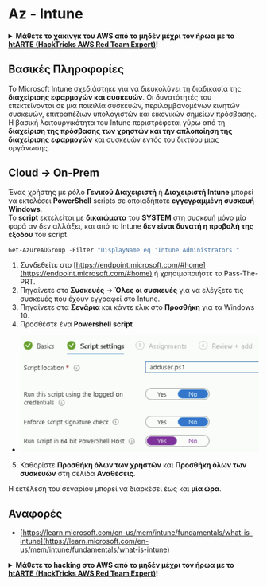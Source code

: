 # Az - Intune

<details>

<summary><strong>Μάθετε το χάκινγκ του AWS από το μηδέν μέχρι τον ήρωα με το</strong> <a href="https://training.hacktricks.xyz/courses/arte"><strong>htARTE (HackTricks AWS Red Team Expert)</strong></a><strong>!</strong></summary>

Άλλοι τρόποι για να υποστηρίξετε το HackTricks:

* Εάν θέλετε να δείτε την **εταιρεία σας να διαφημίζεται στο HackTricks** ή να **κατεβάσετε το HackTricks σε μορφή PDF** ελέγξτε τα [**ΣΧΕΔΙΑ ΣΥΝΔΡΟΜΗΣ**](https://github.com/sponsors/carlospolop)!
* Αποκτήστε το [**επίσημο PEASS & HackTricks swag**](https://peass.creator-spring.com)
* Ανακαλύψτε [**The PEASS Family**](https://opensea.io/collection/the-peass-family), τη συλλογή μας από αποκλειστικά [**NFTs**](https://opensea.io/collection/the-peass-family)
* **Εγγραφείτε στη** 💬 [**ομάδα Discord**](https://discord.gg/hRep4RUj7f) ή στη [**ομάδα telegram**](https://t.me/peass) ή **ακολουθήστε** μας στο **Twitter** 🐦 [**@hacktricks_live**](https://twitter.com/hacktricks_live)**.**
* **Μοιραστείτε τα χάκινγκ κόλπα σας υποβάλλοντας PRs στα** [**HackTricks**](https://github.com/carlospolop/hacktricks) και [**HackTricks Cloud**](https://github.com/carlospolop/hacktricks-cloud) αποθετήρια του github.

</details>

## Βασικές Πληροφορίες

Το Microsoft Intune σχεδιάστηκε για να διευκολύνει τη διαδικασία της **διαχείρισης εφαρμογών και συσκευών**. Οι δυνατότητές του επεκτείνονται σε μια ποικιλία συσκευών, περιλαμβανομένων κινητών συσκευών, επιτραπέζιων υπολογιστών και εικονικών σημείων πρόσβασης. Η βασική λειτουργικότητα του Intune περιστρέφεται γύρω από τη **διαχείριση της πρόσβασης των χρηστών και την απλοποίηση της διαχείρισης εφαρμογών** και συσκευών εντός του δικτύου μιας οργάνωσης.

## Cloud -> On-Prem

Ένας χρήστης με ρόλο **Γενικού Διαχειριστή** ή **Διαχειριστή Intune** μπορεί να εκτελέσει **PowerShell** scripts σε οποιαδήποτε **εγγεγραμμένη συσκευή Windows**.\
Το **script** εκτελείται με **δικαιώματα** του **SYSTEM** στη συσκευή μόνο μία φορά αν δεν αλλάξει, και από το Intune **δεν είναι δυνατή η προβολή της έξοδου** του script.
```powershell
Get-AzureADGroup -Filter "DisplayName eq 'Intune Administrators'"
```
1. Συνδεθείτε στο [https://endpoint.microsoft.com/#home](https://endpoint.microsoft.com/#home) ή χρησιμοποιήστε το Pass-The-PRT.
2. Πηγαίνετε στο **Συσκευές** -> **Όλες οι συσκευές** για να ελέγξετε τις συσκευές που έχουν εγγραφεί στο Intune.
3. Πηγαίνετε στα **Σενάρια** και κάντε κλικ στο **Προσθήκη** για τα Windows 10.
4. Προσθέστε ένα **Powershell script**
* ![](<../../.gitbook/assets/image (2) (1) (2) (2) (1).png>)
5. Καθορίστε **Προσθήκη όλων των χρηστών** και **Προσθήκη όλων των συσκευών** στη σελίδα **Αναθέσεις**.

Η εκτέλεση του σεναρίου μπορεί να διαρκέσει έως και **μία ώρα**.

## Αναφορές

* [https://learn.microsoft.com/en-us/mem/intune/fundamentals/what-is-intune](https://learn.microsoft.com/en-us/mem/intune/fundamentals/what-is-intune)

<details>

<summary><strong>Μάθετε το hacking στο AWS από το μηδέν μέχρι τον ήρωα με το</strong> <a href="https://training.hacktricks.xyz/courses/arte"><strong>htARTE (HackTricks AWS Red Team Expert)</strong></a><strong>!</strong></summary>

Άλλοι τρόποι για να υποστηρίξετε το HackTricks:

* Εάν θέλετε να δείτε την **εταιρεία σας να διαφημίζεται στο HackTricks** ή να **κατεβάσετε το HackTricks σε μορφή PDF** ελέγξτε τα [**ΣΧΕΔΙΑ ΣΥΝΔΡΟΜΗΣ**](https://github.com/sponsors/carlospolop)!
* Αποκτήστε το [**επίσημο PEASS & HackTricks swag**](https://peass.creator-spring.com)
* Ανακαλύψτε [**The PEASS Family**](https://opensea.io/collection/the-peass-family), τη συλλογή μας από αποκλειστικά [**NFTs**](https://opensea.io/collection/the-peass-family)
* **Εγγραφείτε στη** 💬 [**ομάδα Discord**](https://discord.gg/hRep4RUj7f) ή στη [**ομάδα telegram**](https://t.me/peass) ή **ακολουθήστε** μας στο **Twitter** 🐦 [**@hacktricks_live**](https://twitter.com/hacktricks_live)**.**
* **Μοιραστείτε τα hacking tricks σας υποβάλλοντας PRs στα** [**HackTricks**](https://github.com/carlospolop/hacktricks) και [**HackTricks Cloud**](https://github.com/carlospolop/hacktricks-cloud) αποθετήρια του github.

</details>
